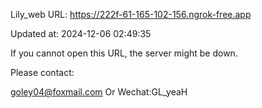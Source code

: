 Lily_web URL: https://222f-61-165-102-156.ngrok-free.app

Updated at: 2024-12-06 02:49:35

If you cannot open this URL, the server might be down.

Please contact: 

goley04@foxmail.com Or Wechat:GL_yeaH